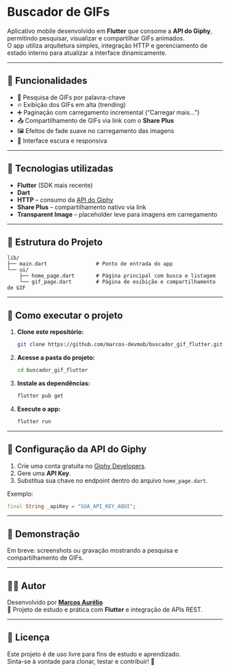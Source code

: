 # Buscador de GIFs

Aplicativo mobile desenvolvido em **Flutter** que consome a **API do Giphy**, permitindo pesquisar, visualizar e compartilhar GIFs animados.  
O app utiliza arquitetura simples, integração HTTP e gerenciamento de estado interno para atualizar a interface dinamicamente.

---

## 🚀 Funcionalidades

- 🔎 Pesquisa de GIFs por palavra-chave  
- 🔥 Exibição dos GIFs em alta (trending)  
- ➕ Paginação com carregamento incremental (“Carregar mais...”)  
- 📤 Compartilhamento de GIFs via link com o **Share Plus**  
- 🖼️ Efeitos de fade suave no carregamento das imagens  
- 🎨 Interface escura e responsiva  

---

## 🧠 Tecnologias utilizadas

- **Flutter** (SDK mais recente)
- **Dart**
- **HTTP** – consumo da [API do Giphy](https://developers.giphy.com/)
- **Share Plus** – compartilhamento nativo via link  
- **Transparent Image** – placeholder leve para imagens em carregamento  

---

## 📁 Estrutura do Projeto

```
lib/
├── main.dart                # Ponto de entrada do app
└── ui/
    ├── home_page.dart       # Página principal com busca e listagem
    └── gif_page.dart        # Página de exibição e compartilhamento de GIF
```

---

## 🧩 Como executar o projeto

1. **Clone este repositório:**
   ```bash
   git clone https://github.com/marcos-devmob/buscador_gif_flutter.git
   ```
2. **Acesse a pasta do projeto:**
   ```bash
   cd buscador_gif_flutter
   ```
3. **Instale as dependências:**
   ```bash
   flutter pub get
   ```
4. **Execute o app:**
   ```bash
   flutter run
   ```

---

## 🔑 Configuração da API do Giphy

1. Crie uma conta gratuita no [Giphy Developers](https://developers.giphy.com/).  
2. Gere uma **API Key**.  
3. Substitua sua chave no endpoint dentro do arquivo `home_page.dart`.

Exemplo:
```dart
final String _apiKey = "SUA_API_KEY_AQUI";
```

---

## 📸 Demonstração

Em breve: screenshots ou gravação mostrando a pesquisa e compartilhamento de GIFs.

---

## 👨‍💻 Autor

Desenvolvido por [**Marcos Aurélio**](https://github.com/marcos-devmob)  
💬 Projeto de estudo e prática com **Flutter** e integração de APIs REST.

---

## 🧾 Licença

Este projeto é de uso livre para fins de estudo e aprendizado.  
Sinta-se à vontade para clonar, testar e contribuir! 🚀
